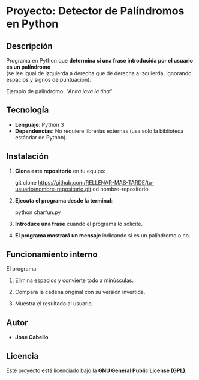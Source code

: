 # Proyecto: Detector de Palíndromos en Python

## Descripción

Programa en Python que **determina si una frase introducida por el usuario es un palíndromo**  
(se lee igual de izquierda a derecha que de derecha a izquierda, ignorando espacios y signos de puntuación).

Ejemplo de palíndromo: *"Anita lava la tina"*.

## Tecnología

- **Lenguaje**: Python 3  
- **Dependencias**: No requiere librerías externas (usa solo la biblioteca estándar de Python).

## Instalación

1. **Clona este repositorio** en tu equipo:

   git clone https://github.com/RELLENAR-MAS-TARDE/tu-usuario/nombre-repositorio.git
   cd nombre-repositorio

2. **Ejecuta el programa desde la terminal**:

   python charfun.py

3. **Introduce una frase** cuando el programa lo solicite.

4. **El programa mostrará un mensaje** indicando si es un palíndromo o no.


## Funcionamiento interno

El programa:

1. Elimina espacios y convierte todo a minúsculas.

2. Compara la cadena original con su versión invertida.

3. Muestra el resultado al usuario.


## Autor

- **Jose Cabello**

## Licencia

Este proyecto está licenciado bajo la **GNU General Public License (GPL)**.


